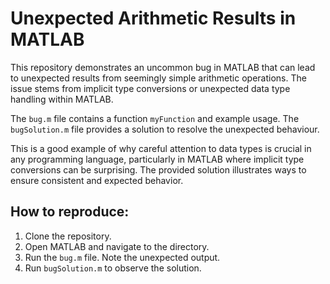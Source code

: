 # Unexpected Arithmetic Results in MATLAB

This repository demonstrates an uncommon bug in MATLAB that can lead to unexpected results from seemingly simple arithmetic operations.  The issue stems from implicit type conversions or unexpected data type handling within MATLAB.

The `bug.m` file contains a function `myFunction` and example usage. The `bugSolution.m` file provides a solution to resolve the unexpected behaviour.

This is a good example of why careful attention to data types is crucial in any programming language, particularly in MATLAB where implicit type conversions can be surprising. The provided solution illustrates ways to ensure consistent and expected behavior.

## How to reproduce:

1. Clone the repository.
2. Open MATLAB and navigate to the directory.
3. Run the `bug.m` file.  Note the unexpected output.
4. Run `bugSolution.m` to observe the solution.